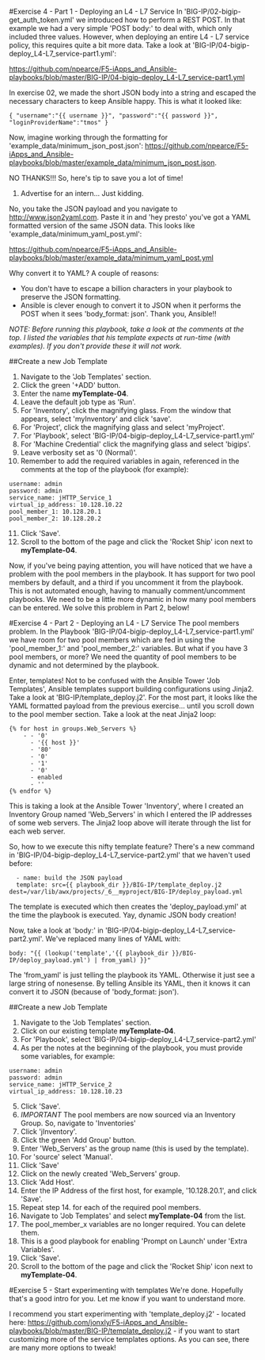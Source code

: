 
#Exercise 4 - Part 1 - Deploying an L4 - L7 Service
In 'BIG-IP/02-bigip-get_auth_token.yml' we introduced how to perform a REST POST. In that example we had a very simple 'POST body:' to deal with, which only included three values. However, when deploying an entire L4 - L7 service policy, this requires quite a bit more data. Take a look at 'BIG-IP/04-bigip-deploy_L4-L7_service-part1.yml':

https://github.com/npearce/F5-iApps_and_Ansible-playbooks/blob/master/BIG-IP/04-bigip-deploy_L4-L7_service-part1.yml

In exercise 02, we made the short JSON body into a string and escaped the necessary characters to keep Ansible happy. This is what it looked like:

`{ "username":"{{ username }}", "password":"{{ password }}", "loginProviderName":"tmos" }`

Now, imagine working through the formatting for 'example_data/minimum_json_post.json': https://github.com/npearce/F5-iApps_and_Ansible-playbooks/blob/master/example_data/minimum_json_post.json.

NO THANKS!!! So, here's tip to save you a lot of time!

1. Advertise for an intern... Just kidding.

No, you take the JSON payload and you navigate to http://www.json2yaml.com. Paste it in and 'hey presto' you've got a YAML formatted version of the same JSON data. This looks like 'example_data/minimum_yaml_post.yml':

https://github.com/npearce/F5-iApps_and_Ansible-playbooks/blob/master/example_data/minimum_yaml_post.yml

Why convert it to YAML? A couple of reasons:
* You don't have to escape a billion characters in your playbook to preserve the JSON formatting.
* Ansible is clever enough to convert it to JSON when it performs the POST when it sees 'body_format: json'. Thank you, Ansible!!

*NOTE: Before running this playbook, take a look at the comments at the top. I listed the variables that his template expects at run-time (with examples). If you don't provide these it will not work.*

##Create a new Job Template
1. Navigate to the 'Job Templates' section.
2. Click the green '+ADD' button.
3. Enter the name **myTemplate-04**.
4. Leave the default job type as 'Run'.
5. For 'Inventory', click the magnifying glass. From the window that appears, select 'myInventory' and click 'save'.
6. For 'Project', click the magnifying glass and select 'myProject'.
7. For 'Playbook', select 'BIG-IP/04-bigip-deploy_L4-L7_service-part1.yml'
8. For 'Machine Credential' click the magnifying glass and select 'bigips'.
9. Leave verbosity set as '0 (Normal)'.
10. Remember to add the required variables in again, referenced in the comments at the top of the playbook (for example):

```
username: admin
password: admin
service_name: jHTTP_Service_1
virtual_ip_address: 10.128.10.22
pool_member_1: 10.128.20.1
pool_member_2: 10.128.20.2
```

11. Click 'Save'.
12. Scroll to the bottom of the page and click the 'Rocket Ship' icon next to **myTemplate-04**.

Now, if you've being paying attention, you will have noticed that we have a problem with the pool members in the playbook. It has support for two pool members by default, and a third if you uncomment it from the playbook. This is not automated enough, having to manually comment/uncomment playbooks. We need to be a little more dynamic in how many pool members can be entered. We solve this problem in Part 2, below!

#Exercise 4 - Part 2 - Deploying an L4 - L7 Service
The pool members problem. In the Playbook 'BIG-IP/04-bigip-deploy_L4-L7_service-part1.yml' we have room for two pool members which are fed in using the 'pool_member_1:' and 'pool_member_2:' variables. But what if you have 3 pool members, or more? We need the quantity of pool members to be dynamic and not determined by the playbook.

Enter, templates! Not to be confused with the Ansible Tower 'Job Templates', Ansible templates support building configurations using Jinja2. Take a look at 'BIG-IP/template_deploy.j2'. For the most part, it looks like the YAML formatted payload from the previous exercise... until you scroll down to the pool member section. Take a look at the neat Jinja2 loop:

```
{% for host in groups.Web_Servers %}
    - - '0'
      - '{{ host }}'
      - '80'
      - '0'
      - '1'
      - '0'
      - enabled
      - ''
{% endfor %}
```

This is taking a look at the Ansible Tower 'Inventory', where I created an Inventory Group named 'Web_Servers' in which I entered the IP addresses of some web servers. The Jinja2 loop above will iterate through the list for each web server.

So, how to we execute this nifty template feature? There's a new command in 'BIG-IP/04-bigip-deploy_L4-L7_service-part2.yml' that we haven't used before:

```
  - name: build the JSON payload
  template: src={{ playbook_dir }}/BIG-IP/template_deploy.j2 dest=/var/lib/awx/projects/_6__myproject/BIG-IP/deploy_payload.yml
```

The template is executed which then creates the 'deploy_payload.yml' at the time the playbook is executed. Yay, dynamic JSON body creation!

Now, take a look at 'body:' in 'BIG-IP/04-bigip-deploy_L4-L7_service-part2.yml'. We've replaced many lines of YAML with:

```
body: "{{ (lookup('template','{{ playbook_dir }}/BIG-IP/deploy_payload.yml') | from_yaml) }}"
```

The 'from_yaml' is just telling the playbook its YAML. Otherwise it just see a large string of nonesense. By telling Ansible its YAML, then it knows it can convert it to JSON (because of 'body_format: json').


##Create a new Job Template
1. Navigate to the 'Job Templates' section.
2. Click on our existing template **myTemplate-04**.
3. For 'Playbook', select 'BIG-IP/04-bigip-deploy_L4-L7_service-part2.yml'
4. As per the notes at the beginning of the playbook, you must provide some variables, for example:

```
username: admin
password: admin
service_name: jHTTP_Service_2
virtual_ip_address: 10.128.10.23
```

5. Click 'Save'.
6. *IMPORTANT* The pool members are now sourced via an Inventory Group. So, navigate to 'Inventories'
7. Click 'jInventory'.
8. Click the green 'Add Group' button.
9. Enter 'Web_Servers' as the group name (this is used by the template).
10. For 'source' select 'Manual'.
11. Click 'Save'
12. Click on the newly created 'Web_Servers' group.
13. Click 'Add Host'.
14. Enter the IP Address of the first host, for example, '10.128.20.1', and click 'Save'.
15. Repeat step 14. for each of the required pool members.
16. Navigate to 'Job Templates' and select **myTemplate-04** from the list.
17. The pool_member_x variables are no longer required. You can delete them.
18. This is a good playbook for enabling 'Prompt on Launch' under 'Extra Variables'.
19. Click 'Save'.
20. Scroll to the bottom of the page and click the 'Rocket Ship' icon next to **myTemplate-04**.

#Exercise 5 - Start experimenting with templates
We're done. Hopefully that's a good intro for you. Let me know if you want to understand more.

I recommend you start experimenting with 'template_deploy.j2' - located here:  https://github.com/jonxly/F5-iApps_and_Ansible-playbooks/blob/master/BIG-IP/template_deploy.j2 - if you want to start customizing more of the service templates options. As you can see, there are many more options to tweak!
